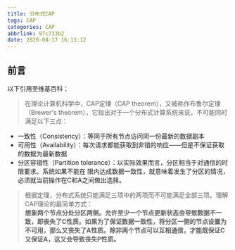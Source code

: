 ```yaml
---
title: 分布式CAP
tags: CAP
categories: CAP
abbrlink: 97c733b2
date: 2020-08-17 16:13:12
---
```

 

## 前言  
以下引用至维基百科：  
>在理论计算机科学中，CAP定理（CAP theorem），又被称作布鲁尔定理（Brewer's theorem），它指出对于一个分布式计算系统来说，不可能同时满足以下三点：
  * 一致性（Consistency）：等同于所有节点访问同一份最新的数据副本
  * 可用性（Availability）：每次请求都能获取到非错的响应——但是不保证获取的数据为最新数据
  * 分区容错性（Partition tolerance）：以实际效果而言，分区相当于对通信的时限要求。系统如果不能在
    限内达成数据一致性，就意味着发生了分区的情况，必须就当前操作在C和A之间做出选择。

>根据定理，分布式系统只能满足三项中的两项而不可能满足全部三项。理解CAP理论的最简单方式：  
**想象两个节点分处分区两侧。允许至少一个节点更新状态会导致数据不一致，即丧失了C性质。如果为了保证数据一致性，将分区一侧的节点设置为不可用，那么又丧失了A性质。除非两个节点可以互相通信，才能既保证C又保证A，这又会导致丧失P性质。**
